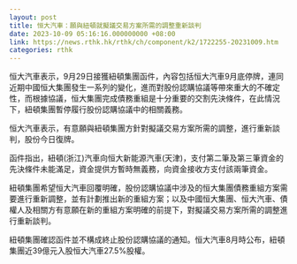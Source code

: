 ```yaml
---
layout: post
title: 恒大汽車：願與紐頓就擬議交易方案所需的調整重新談判
date: 2023-10-09 05:16:16.000000000 +08:00
link: https://news.rthk.hk/rthk/ch/component/k2/1722255-20231009.htm
categories: rthk
---
```


恒大汽車表示，9月29日接獲紐頓集團函件，內容包括恒大汽車9月底停牌，連同近期中國恒大集團發生一系列的變化，進而對股份認購協議等帶來重大的不確定性，而根據協議，恒大集團完成債務重組是十分重要的交割先決條件，在此情況下，紐頓集團暫停履行股份認購協議中的相關義務。

恒大汽車表示，有意願與紐頓集團方針對擬議交易方案所需的調整，進行重新談判，股份今日復牌。

函件指出，紐頓(浙江)汽車向恒大新能源汽車(天津)，支付第二筆及第三筆資金的先決條件未能滿足，資金提供方暫時無義務，向資金接收方支付該兩筆資金。

紐頓集團希望恒大汽車回覆明確，股份認購協議中涉及的恒大集團債務重組方案需要進行重新調整，並有計劃推出新的重組方案；以及中國恒大集團、恒大汽車、債權人及相關方有意願在新的重組方案明確的前提下，對擬議交易方案所需的調整進行重新談判。

紐頓集團確認函件並不構成終止股份認購協議的通知。恒大汽車8月時公布，紐頓集團近39億元入股恒大汽車27.5%股權。
